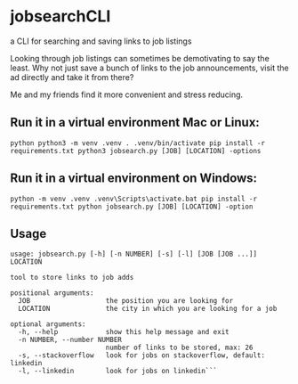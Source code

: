 # jobsearchCLI
a CLI for searching and saving links to job listings

Looking through job listings can sometimes be demotivating to say the least.
Why not just save a bunch of links to the job announcements, visit the ad directly and take it from there?

Me and my friends find it more convenient and stress reducing.

## Run it in a virtual environment Mac or Linux:

`python
python3 -m venv .venv
. .venv/bin/activate
pip install -r requirements.txt
python3 jobsearch.py [JOB] [LOCATION] -options`

## Run it in a virtual environment on Windows:

`python -m venv .venv
.venv\Scripts\activate.bat
pip install -r requirements.txt
python jobsearch.py [JOB] [LOCATION] -option`

## Usage
```
usage: jobsearch.py [-h] [-n NUMBER] [-s] [-l] [JOB [JOB ...]] LOCATION

tool to store links to job adds

positional arguments:
  JOB                   the position you are looking for
  LOCATION              the city in which you are looking for a job

optional arguments:
  -h, --help            show this help message and exit
  -n NUMBER, --number NUMBER
                        number of links to be stored, max: 26
  -s, --stackoverflow   look for jobs on stackoverflow, default: linkedin
  -l, --linkedin        look for jobs on linkedin```


